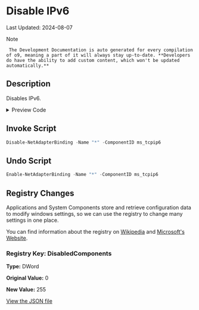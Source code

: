 # Disable IPv6

Last Updated: 2024-08-07


> [!NOTE]
     The Development Documentation is auto generated for every compilation of o9, meaning a part of it will always stay up-to-date. **Developers do have the ability to add custom content, which won't be updated automatically.**
## Description

Disables IPv6.

<!-- BEGIN CUSTOM CONTENT -->

<!-- END CUSTOM CONTENT -->

<details>
<summary>Preview Code</summary>

```json
{
  "Content": "Disable IPv6",
  "Description": "Disables IPv6.",
  "category": "z__Advanced Tweaks - CAUTION",
  "panel": "1",
  "Order": "a023_",
  "registry": [
    {
      "Path": "HKLM:\\SYSTEM\\CurrentControlSet\\Services\\Tcpip6\\Parameters",
      "Name": "DisabledComponents",
      "Value": "255",
      "OriginalValue": "0",
      "Type": "DWord"
    }
  ],
  "InvokeScript": [
    "Disable-NetAdapterBinding -Name \"*\" -ComponentID ms_tcpip6"
  ],
  "UndoScript": [
    "Enable-NetAdapterBinding -Name \"*\" -ComponentID ms_tcpip6"
  ],
  "link": "https://o9-9.github.io/o9/dev/tweaks/z--Advanced-Tweaks---CAUTION/Disableipsix"
}
```

</details>

## Invoke Script

```powershell
Disable-NetAdapterBinding -Name "*" -ComponentID ms_tcpip6

```
## Undo Script

```powershell
Enable-NetAdapterBinding -Name "*" -ComponentID ms_tcpip6

```
## Registry Changes
Applications and System Components store and retrieve configuration data to modify windows settings, so we can use the registry to change many settings in one place.


You can find information about the registry on [Wikipedia](https://www.wikiwand.com/en/Windows_Registry) and [Microsoft's Website](https://learn.microsoft.com/en-us/windows/win32/sysinfo/registry).

### Registry Key: DisabledComponents

**Type:** DWord

**Original Value:** 0

**New Value:** 255



<!-- BEGIN SECOND CUSTOM CONTENT -->

<!-- END SECOND CUSTOM CONTENT -->


[View the JSON file](https://github.com/o9-9/o9/tree/main/config/tweaks.json)

